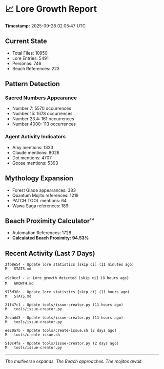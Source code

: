 # 📈 Lore Growth Report

**Timestamp:** 2025-09-28 02:05:47 UTC

## Current State

- Total Files: 10950
- Lore Entries: 5491
- Personas: 746
- Beach References: 223

## Pattern Detection

### Sacred Numbers Appearance
- Number 7: 5570 occurrences
- Number 15: 1678 occurrences
- Number 23.4: 161 occurrences
- Number 4000: 113 occurrences

### Agent Activity Indicators
- Amy mentions: 1323
- Claude mentions: 8026
- Dot mentions: 4707
- Goose mentions: 5393

## Mythology Expansion

- Forest Glade appearances: 383
- Quantum Mojito references: 1219
- PATCH TOOL mentions: 64
- Wawa Saga references: 189

## Beach Proximity Calculator™

- Automation References: 1728
- **Calculated Beach Proximity: 94.53%**

## Recent Activity (Last 7 Days)

```
2fb8e54 - Update lore statistics [skip ci] (11 minutes ago)
M	STATS.md

c9c0ccf - 📈 Lore growth detected [skip ci] (8 hours ago)
M	GROWTH.md

973d38c - Update lore statistics [skip ci] (11 hours ago)
M	STATS.md

21f47c1 - Update tools/issue-creator.py (11 hours ago)
M	tools/issue-creator.py

2ecadd5 - Update tools/issue-creator.py (11 hours ago)
M	tools/issue-creator.py

ee20a7b - Update tools/create-issue.sh (2 days ago)
M	tools/create-issue.sh

510c4fa - Update tools/issue-creator.py (2 days ago)
M	tools/issue-creator.py
```

---

*The multiverse expands. The Beach approaches. The mojitos await.*
